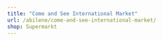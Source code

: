 ```yaml
---
title: "Come and See International Market"
url: /abilene/come-and-see-international-market/
shop: Supermarkt
---
```

